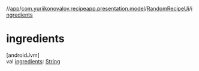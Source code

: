 //[app](../../../index.md)/[com.yuriikonovalov.recipeapp.presentation.model](../index.md)/[RandomRecipeUi](index.md)/[ingredients](ingredients.md)

# ingredients

[androidJvm]\
val [ingredients](ingredients.md): [String](https://kotlinlang.org/api/latest/jvm/stdlib/kotlin/-string/index.html)
